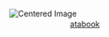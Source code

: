 <img src="https://static.wikia.nocookie.net/saihate-station/images/6/6b/Shion_18_kagami.png/revision/latest/scale-to-width-down/250?cb=20240619065753" alt="Centered Image"> <br>
　
　　　　　    　  [atabook](https://crucify.atabook.org)  　 <br>
